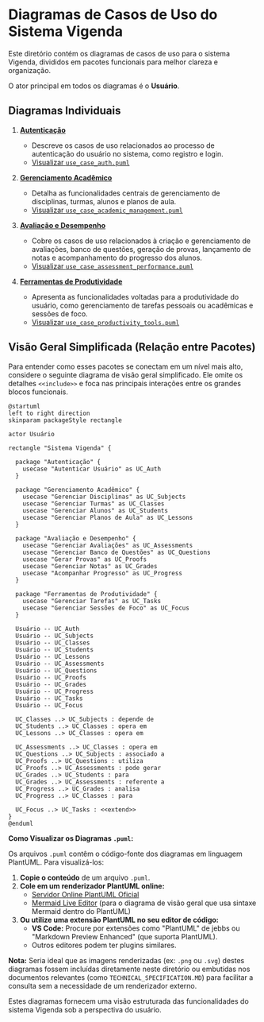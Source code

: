 # Diagramas de Casos de Uso do Sistema Vigenda

Este diretório contém os diagramas de casos de uso para o sistema Vigenda, divididos em pacotes funcionais para melhor clareza e organização.

O ator principal em todos os diagramas é o **Usuário**.

## Diagramas Individuais

1.  **[Autenticação](./use_case_auth.puml)**
    *   Descreve os casos de uso relacionados ao processo de autenticação do usuário no sistema, como registro e login.
    *   [Visualizar `use_case_auth.puml`](./use_case_auth.puml)

2.  **[Gerenciamento Acadêmico](./use_case_academic_management.puml)**
    *   Detalha as funcionalidades centrais de gerenciamento de disciplinas, turmas, alunos e planos de aula.
    *   [Visualizar `use_case_academic_management.puml`](./use_case_academic_management.puml)

3.  **[Avaliação e Desempenho](./use_case_assessment_performance.puml)**
    *   Cobre os casos de uso relacionados à criação e gerenciamento de avaliações, banco de questões, geração de provas, lançamento de notas e acompanhamento do progresso dos alunos.
    *   [Visualizar `use_case_assessment_performance.puml`](./use_case_assessment_performance.puml)

4.  **[Ferramentas de Produtividade](./use_case_productivity_tools.puml)**
    *   Apresenta as funcionalidades voltadas para a produtividade do usuário, como gerenciamento de tarefas pessoais ou acadêmicas e sessões de foco.
    *   [Visualizar `use_case_productivity_tools.puml`](./use_case_productivity_tools.puml)

## Visão Geral Simplificada (Relação entre Pacotes)

Para entender como esses pacotes se conectam em um nível mais alto, considere o seguinte diagrama de visão geral simplificado. Ele omite os detalhes `<<include>>` e foca nas principais interações entre os grandes blocos funcionais.

```plantuml
@startuml
left to right direction
skinparam packageStyle rectangle

actor Usuário

rectangle "Sistema Vigenda" {

  package "Autenticação" {
    usecase "Autenticar Usuário" as UC_Auth
  }

  package "Gerenciamento Acadêmico" {
    usecase "Gerenciar Disciplinas" as UC_Subjects
    usecase "Gerenciar Turmas" as UC_Classes
    usecase "Gerenciar Alunos" as UC_Students
    usecase "Gerenciar Planos de Aula" as UC_Lessons
  }

  package "Avaliação e Desempenho" {
    usecase "Gerenciar Avaliações" as UC_Assessments
    usecase "Gerenciar Banco de Questões" as UC_Questions
    usecase "Gerar Provas" as UC_Proofs
    usecase "Gerenciar Notas" as UC_Grades
    usecase "Acompanhar Progresso" as UC_Progress
  }

  package "Ferramentas de Produtividade" {
    usecase "Gerenciar Tarefas" as UC_Tasks
    usecase "Gerenciar Sessões de Foco" as UC_Focus
  }

  Usuário -- UC_Auth
  Usuário -- UC_Subjects
  Usuário -- UC_Classes
  Usuário -- UC_Students
  Usuário -- UC_Lessons
  Usuário -- UC_Assessments
  Usuário -- UC_Questions
  Usuário -- UC_Proofs
  Usuário -- UC_Grades
  Usuário -- UC_Progress
  Usuário -- UC_Tasks
  Usuário -- UC_Focus

  UC_Classes ..> UC_Subjects : depende de
  UC_Students ..> UC_Classes : opera em
  UC_Lessons ..> UC_Classes : opera em

  UC_Assessments ..> UC_Classes : opera em
  UC_Questions ..> UC_Subjects : associado a
  UC_Proofs ..> UC_Questions : utiliza
  UC_Proofs ..> UC_Assessments : pode gerar
  UC_Grades ..> UC_Students : para
  UC_Grades ..> UC_Assessments : referente a
  UC_Progress ..> UC_Grades : analisa
  UC_Progress ..> UC_Classes : para

  UC_Focus ..> UC_Tasks : <<extend>>
}
@enduml
```

**Como Visualizar os Diagramas `.puml`:**

Os arquivos `.puml` contêm o código-fonte dos diagramas em linguagem PlantUML. Para visualizá-los:

1.  **Copie o conteúdo** de um arquivo `.puml`.
2.  **Cole em um renderizador PlantUML online:**
    *   [Servidor Online PlantUML Oficial](http://www.plantuml.com/plantuml)
    *   [Mermaid Live Editor](https://mermaid.live/) (para o diagrama de visão geral que usa sintaxe Mermaid dentro do PlantUML)
3.  **Ou utilize uma extensão PlantUML no seu editor de código:**
    *   **VS Code:** Procure por extensões como "PlantUML" de jebbs ou "Markdown Preview Enhanced" (que suporta PlantUML).
    *   Outros editores podem ter plugins similares.

**Nota:** Seria ideal que as imagens renderizadas (ex: `.png` ou `.svg`) destes diagramas fossem incluídas diretamente neste diretório ou embutidas nos documentos relevantes (como `TECHNICAL_SPECIFICATION.MD`) para facilitar a consulta sem a necessidade de um renderizador externo.

Estes diagramas fornecem uma visão estruturada das funcionalidades do sistema Vigenda sob a perspectiva do usuário.
